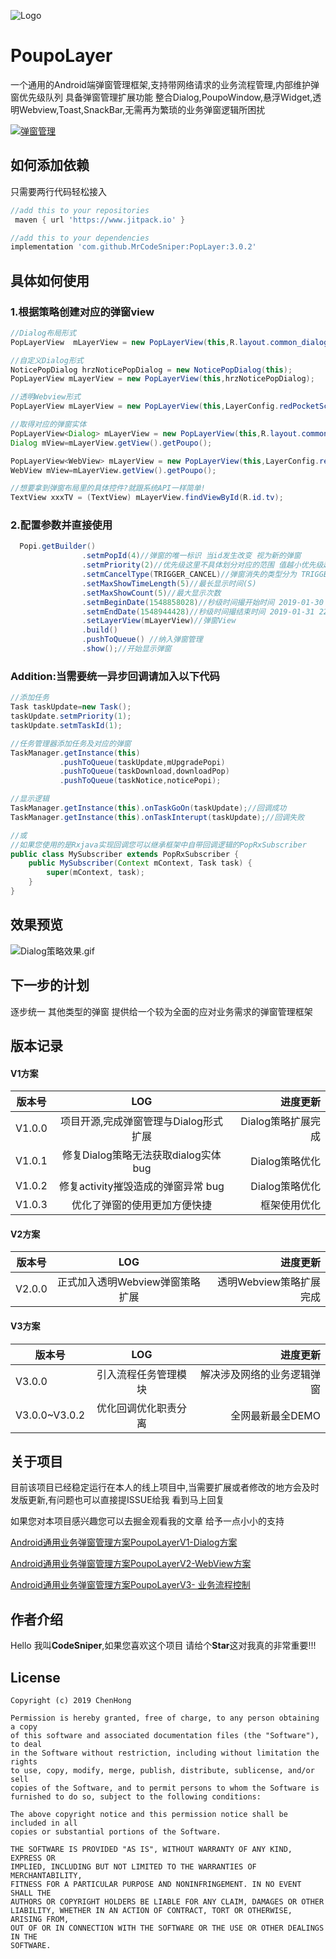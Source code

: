 ![Logo](https://upload-images.jianshu.io/upload_images/2634235-432fb23ebcdb3086.jpg?imageMogr2/auto-orient/strip%7CimageView2/2/w/1240)


# PoupoLayer
一个通用的Android端弹窗管理框架,支持带网络请求的业务流程管理,内部维护弹窗优先级队列 具备弹窗管理扩展功能 整合Dialog,PoupoWindow,悬浮Widget,透明Webview,Toast,SnackBar,无需再为繁琐的业务弹窗逻辑所困扰

 <a href="http://www.apache.org/licenses/LICENSE-2.0">
    <img src="http://img.shields.io/badge/PopLayer-v3.0.1-blue.svg?style=flat-square" alt="弹窗管理" />
  </a>
 
## 如何添加依赖

只需要两行代码轻松接入

```groovy
//add this to your repositories
 maven { url 'https://www.jitpack.io' }

//add this to your dependencies
implementation 'com.github.MrCodeSniper:PopLayer:3.0.2'
```

## 具体如何使用


### 1.根据策略创建对应的弹窗view

```java
//Dialog布局形式
PopLayerView  mLayerView = new PopLayerView(this,R.layout.common_dialog_upgrade_app);

//自定义Dialog形式
NoticePopDialog hrzNoticePopDialog = new NoticePopDialog(this);
PopLayerView mLayerView = new PopLayerView(this,hrzNoticePopDialog);

//透明Webview形式
PopLayerView mLayerView = new PopLayerView(this,LayerConfig.redPocketScheme);

//取得对应的弹窗实体
PopLayerView<Dialog> mLayerView = new PopLayerView(this,R.layout.common_popview_frame2);
Dialog mView=mLayerView.getView().getPoupo();

PopLayerView<WebView> mLayerView = new PopLayerView(this,LayerConfig.redPocketScheme);
WebView mView=mLayerView.getView().getPoupo();

//想要拿到弹窗布局里的具体控件?就跟系统API一样简单!
TextView xxxTV = (TextView) mLayerView.findViewById(R.id.tv);

```

### 2.配置参数并直接使用

```java
  Popi.getBuilder()
                .setmPopId(4)//弹窗的唯一标识 当id发生改变 视为新的弹窗
                .setmPriority(2)//优先级这里不具体划分对应的范围 值越小优先级越高
                .setmCancelType(TRIGGER_CANCEL)//弹窗消失的类型分为 TRIGGER_CANCEL(触摸消失) COUNTDOWN_CANCEL (延时消失)
                .setMaxShowTimeLength(5)//最长显示时间(S)
                .setMaxShowCount(5)//最大显示次数
                .setmBeginDate(1548858028)//秒级时间撮开始时间 2019-01-30 22:20:28
                .setmEndDate(1548944428)//秒级时间撮结束时间 2019-01-31 22:20:28
                .setLayerView(mLayerView)//弹窗View
                .build()
                .pushToQueue() //纳入弹窗管理
                .show();//开始显示弹窗
```



### Addition:当需要统一异步回调请加入以下代码

```java
//添加任务
Task taskUpdate=new Task();
taskUpdate.setmPriority(1);
taskUpdate.setmTaskId(1);

//任务管理器添加任务及对应的弹窗
TaskManager.getInstance(this)
           .pushToQueue(taskUpdate,mUpgradePopi)
           .pushToQueue(taskDownload,downloadPop)
           .pushToQueue(taskNotice,noticePopi);

//显示逻辑
TaskManager.getInstance(this).onTaskGoOn(taskUpdate);//回调成功
TaskManager.getInstance(this).onTaskInterupt(taskUpdate);//回调失败

//或
//如果您使用的是Rxjava实现回调您可以继承框架中自带回调逻辑的PopRxSubscriber
public class MySubscriber extends PopRxSubscriber {
    public MySubscriber(Context mContext, Task task) {
        super(mContext, task);
    }
}
```

## 效果预览

![Dialog策略效果.gif](https://upload-images.jianshu.io/upload_images/2634235-a3543b9ab3815427.gif?imageMogr2/auto-orient/strip)

## 下一步的计划

逐步统一 其他类型的弹窗 提供给一个较为全面的应对业务需求的弹窗管理框架

## 版本记录


#### V1方案

版本号|LOG|进度更新
--|:--:|--:
V1.0.0|项目开源,完成弹窗管理与Dialog形式扩展|Dialog策略扩展完成
V1.0.1|修复Dialog策略无法获取dialog实体bug|Dialog策略优化
V1.0.2|修复activity摧毁造成的弹窗异常 bug|Dialog策略优化
V1.0.3|优化了弹窗的使用更加方便快捷|框架使用优化

#### V2方案

版本号|LOG|进度更新
--|:--:|--:
V2.0.0|正式加入透明Webview弹窗策略扩展|透明Webview策略扩展完成

#### V3方案

版本号|LOG|进度更新
--|:--:|--:
V3.0.0|引入流程任务管理模块|解决涉及网络的业务逻辑弹窗
V3.0.0~V3.0.2|优化回调优化职责分离|全网最新最全DEMO

## 关于项目

目前该项目已经稳定运行在本人的线上项目中,当需要扩展或者修改的地方会及时发版更新,有问题也可以直接提ISSUE给我 看到马上回复

如果您对本项目感兴趣您可以去掘金观看我的文章 给予一点小小的支持

[Android通用业务弹窗管理方案PoupoLayerV1-Dialog方案](https://juejin.im/post/5c51da126fb9a04a006f6da0)

[Android通用业务弹窗管理方案PoupoLayerV2-WebView方案](https://juejin.im/post/5c56acb851882562eb50d564)

[Android通用业务弹窗管理方案PoupoLayerV3- 业务流程控制](https://juejin.im/post/5c961f585188252da05f4b08)

## 作者介绍

Hello 我叫**CodeSniper**,如果您喜欢这个项目 请给个**Star**这对我真的非常重要!!!

## License

```
Copyright (c) 2019 ChenHong

Permission is hereby granted, free of charge, to any person obtaining a copy
of this software and associated documentation files (the "Software"), to deal
in the Software without restriction, including without limitation the rights
to use, copy, modify, merge, publish, distribute, sublicense, and/or sell
copies of the Software, and to permit persons to whom the Software is
furnished to do so, subject to the following conditions:

The above copyright notice and this permission notice shall be included in all
copies or substantial portions of the Software.

THE SOFTWARE IS PROVIDED "AS IS", WITHOUT WARRANTY OF ANY KIND, EXPRESS OR
IMPLIED, INCLUDING BUT NOT LIMITED TO THE WARRANTIES OF MERCHANTABILITY,
FITNESS FOR A PARTICULAR PURPOSE AND NONINFRINGEMENT. IN NO EVENT SHALL THE
AUTHORS OR COPYRIGHT HOLDERS BE LIABLE FOR ANY CLAIM, DAMAGES OR OTHER
LIABILITY, WHETHER IN AN ACTION OF CONTRACT, TORT OR OTHERWISE, ARISING FROM,
OUT OF OR IN CONNECTION WITH THE SOFTWARE OR THE USE OR OTHER DEALINGS IN THE
SOFTWARE.
```
